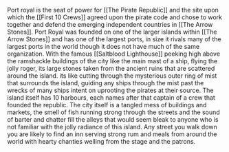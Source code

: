 Port royal is the seat of power for [[The Pirate Republic]] and the site upon which the [[First 10 Crews]] agreed upon the pirate code and chose to work together and defend the emerging independent countries in [[The Arrow Stones]].
Port Royal was founded on one of the larger islands within [[The Arrow Stones]] and has one of the largest ports, in size it rivals many of the largest ports in the world though it does not have much of the same organization. With the famous [[Saltblood Lighthouse]] peeking high above the ramshackle buildings of the city like the main mast of a ship, flying the jolly roger, its large stones taken from the ancient ruins that are scattered around the island. its like cutting through the mysterious outer ring of mist that surrounds the island, guiding any ships through the mist past the wrecks of many ships intent on uprooting the pirates at their source.
The island itself has 10 harbours, each names after that captain of a crew that founded the republic. The city itself is a tangled mess of buildings and markets, the smell of fish running strong through the streets and the sound of barter and chatter fill the alleys that would seem bleak to anyone who is not familiar with the jolly radiance of this island. 
Any street you walk down you are likely to find an inn serving strong rum and meals from around the world with hearty chanties welling from the stage and the patrons.